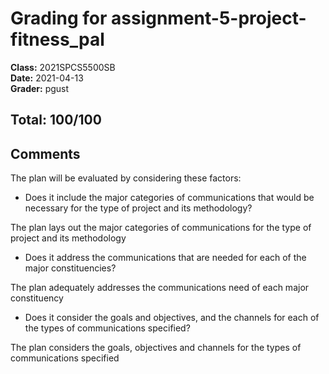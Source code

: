 # Grading for assignment-5-project-fitness_pal
**Class:** 2021SPCS5500SB<br>
**Date:** 2021-04-13<br>
**Grader:** pgust

## Total: 100/100
## Comments

The plan will be evaluated by considering these factors:

* Does it include the major categories of communications that would be necessary for the type of project and its methodology?

The plan lays out the major categories of communications for the type of project and its methodology

* Does it address the communications that are needed for each of the major constituencies?

The plan adequately addresses the communications need of each major constituency

* Does it consider the goals and objectives, and the channels for each of the types of communications specified?

The plan considers the goals, objectives and channels for the types of communications specified
